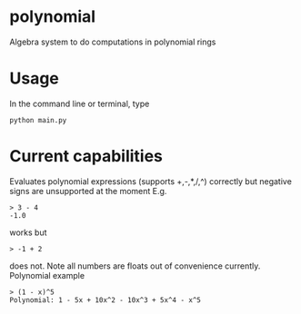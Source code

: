 # polynomial
Algebra system to do computations in polynomial rings

# Usage
In the command line or terminal, type

```
python main.py
```

# Current capabilities
Evaluates polynomial expressions (supports +,-,*,\/,^) correctly but negative signs are unsupported at the moment
E.g.
```
> 3 - 4
-1.0
```
works but
```
> -1 + 2
```
does not. Note all numbers are floats out of convenience currently.
Polynomial example
```
> (1 - x)^5
Polynomial: 1 - 5x + 10x^2 - 10x^3 + 5x^4 - x^5
```
